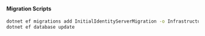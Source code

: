 #### Migration Scripts

```bash
dotnet ef migrations add InitialIdentityServerMigration -o Infrastructure\Data\Migrations
dotnet ef database update
```